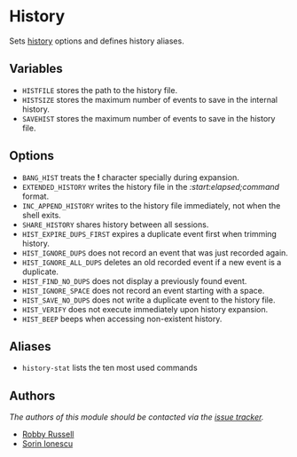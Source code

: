 History
=======

Sets [history][1] options and defines history aliases.

Variables
---------

  - `HISTFILE` stores the path to the history file.
  - `HISTSIZE` stores the maximum number of events to save in the internal history.
  - `SAVEHIST` stores the maximum number of events to save in the history file.

Options
-------

  - `BANG_HIST` treats the **!** character specially during expansion.
  - `EXTENDED_HISTORY` writes the history file in the *:start:elapsed;command* format.
  - `INC_APPEND_HISTORY` writes to the history file immediately, not when the shell exits.
  - `SHARE_HISTORY` shares history between all sessions.
  - `HIST_EXPIRE_DUPS_FIRST` expires a duplicate event first when trimming history.
  - `HIST_IGNORE_DUPS` does not record an event that was just recorded again.
  - `HIST_IGNORE_ALL_DUPS` deletes an old recorded event if a new event is a duplicate.
  - `HIST_FIND_NO_DUPS` does not display a previously found event.
  - `HIST_IGNORE_SPACE` does not record an event starting with a space.
  - `HIST_SAVE_NO_DUPS` does not write a duplicate event to the history file.
  - `HIST_VERIFY` does not execute immediately upon history expansion.
  - `HIST_BEEP` beeps when accessing non-existent history.

Aliases
-------

  - `history-stat` lists the ten most used commands

Authors
-------

*The authors of this module should be contacted via the [issue tracker][2].*

  - [Robby Russell](https://github.com/robbyrussell)
  - [Sorin Ionescu](https://github.com/sorin-ionescu)

[1]: http://zsh.sourceforge.net/Guide/zshguide02.html#l16
[2]: https://github.com/sorin-ionescu/prezto/issues

